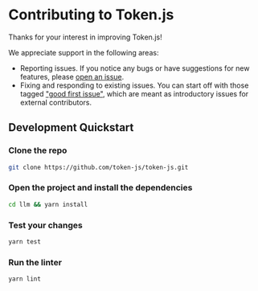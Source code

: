 # Contributing to Token.js

Thanks for your interest in improving Token.js!

We appreciate support in the following areas:
- Reporting issues. If you notice any bugs or have suggestions for new features, please [open an issue](https://github.com/token-js/token.js/issues/new).
- Fixing and responding to existing issues. You can start off with those tagged ["good first issue"](https://github.com/token-js/token.js/labels/good%20first%20issue), which are meant as introductory issues for external contributors.

## Development Quickstart

### Clone the repo

```bash
git clone https://github.com/token-js/token-js.git
```

### Open the project and install the dependencies

```bash
cd llm && yarn install
```

### Test your changes

```bash
yarn test
```

### Run the linter

```bash
yarn lint
```

